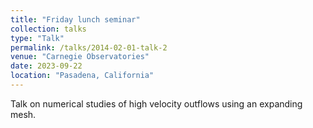 ```yaml
---
title: "Friday lunch seminar"
collection: talks
type: "Talk"
permalink: /talks/2014-02-01-talk-2
venue: "Carnegie Observatories"
date: 2023-09-22
location: "Pasadena, California"
---
```


Talk on numerical studies of high velocity outflows using an expanding mesh.
